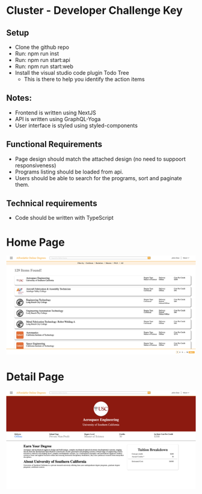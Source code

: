 # Cluster - Developer Challenge Key

## Setup
* Clone the github repo
* Run: npm run inst
* Run: npm run start:api
* Run: npm run start:web
* Install the visual studio code plugin Todo Tree
    * This is there to help you identify the action items

## Notes:
* Frontend is written using NextJS
* API is written using GraphQL-Yoga
* User interface is styled using styled-components

## Functional Requirements
* Page design should match the attached design (no need to suppoort responsiveness)
* Programs listing should be loaded from api.
* Users should be able to search for the programs, sort and paginate them.

## Technical requirements
* Code should be written with TypeScript

# Home Page
![Home Page](./front_page.png)

# Detail Page
![Home Page](./detail_page.png)